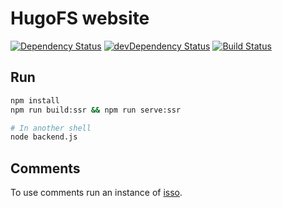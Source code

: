 # HugoFS website

[![Dependency Status](https://david-dm.org/hugo19941994/hugofs.svg)](https://david-dm.org/hugo19941994/hugofs)
[![devDependency Status](https://david-dm.org/hugo19941994/hugofs/dev-status.svg)](https://david-dm.org/hugo19941994/hugofs?type=dev)
[![Build Status](https://travis-ci.com/hugo19941994/hugofs.svg?branch=master)](https://travis-ci.org/hugo19941994/hugofs)

## Run

```bash
npm install
npm run build:ssr && npm run serve:ssr

# In another shell
node backend.js
```

## Comments

To use comments run an instance of [isso](https://github.com/posativ/isso).

